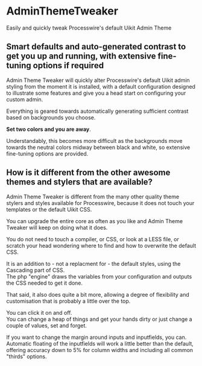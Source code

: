# AdminThemeTweaker
Easily and quickly tweak Processwire's default Uikit Admin Theme

## Smart defaults and auto-generated contrast to get you up and running, with extensive fine-tuning options if required
Admin Theme Tweaker will quickly alter Processwire's default Uikit admin styling from the moment it is installed, 
with a default configuration designed to illustrate some features and give you a head start on configuring your custom admin.

Everything is geared towards automatically generating sufficient contrast based on backgrounds you choose.

**Set two colors and you are away**.

Understandably, this becomes more difficult as the backgrounds move towards the neutral colors midway between black and white, 
so extensive fine-tuning options are provided.

## How is it different from the other awesome themes and stylers that are available?
Admin Theme Tweaker is different from the many other quality theme stylers and styles available for Processwire,
because it does not touch your templates or the default Uikit CSS.

You can upgrade the entire core as often as you like and Admin Theme Tweaker will keep on doing what it does.

You do not need to touch a compiler, or CSS, or look at a LESS file, or scratch your head wondering where to find
and how to overwrite the default CSS.

It is an addition to -  not a replacment for -  the default styles, using the Cascading part of CSS.\
The php "engine" draws the variables from your configuration and outputs the CSS needed to get it done.

That said, it also does quite a bit more, allowing a degree of flexibility and customisation that is probably a little over the top.

You can click it on and off.\
You can change a heap of things and get your hands dirty or just change a couple of values, set and forget.

If you want to change the margin around inputs and inputfields, you can.\
Automatic floating of the inputfields will work a little better than the default, 
offering accuracy down to 5% for column widths and including all common "thirds" options.




